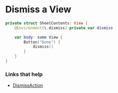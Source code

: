 # Dismiss a View

```swift
private struct SheetContents: View {
    @Environment(\.dismiss) private var dismiss

    var body: some View {
        Button("Done") {
            dismiss()
        }
    }
}
```

### Links that help

- [DismissAction](https://developer.apple.com/documentation/swiftui/dismissaction)


